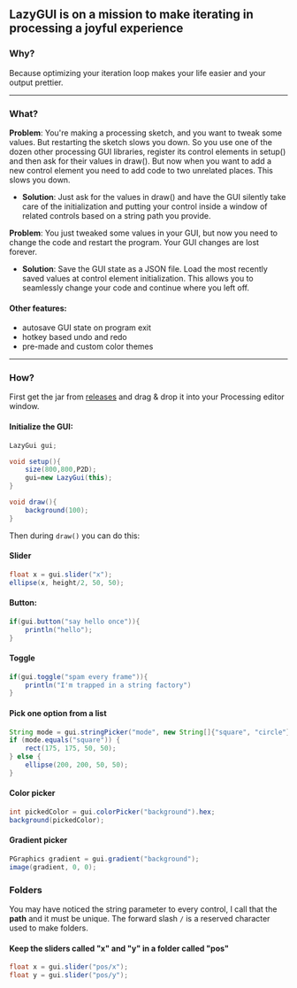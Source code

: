## LazyGUI is on a mission to make iterating in processing a joyful experience

### Why?
Because optimizing your iteration loop makes your life easier and your output prettier.

---

### What?

**Problem**: You're making a processing sketch, and you want to tweak some values. But restarting the sketch slows you
down. So you use one of the dozen other processing GUI libraries, register its control elements in setup() and then ask for their values in
draw(). But now when you want to add a new control element you need to add code to two unrelated places. This slows you
down.

- **Solution**: Just ask for the values in draw() and have the GUI silently take care of the initialization and putting
  your control inside a window of related controls based on a string path you provide.

**Problem**: You just tweaked some values in your GUI, but now you need to change the code and restart the program. Your
GUI changes are lost forever.

- **Solution**: Save the GUI state as a JSON file. Load the most recently saved values at control element
  initialization. This allows you to seamlessly change your code and continue where you left off.

#### Other features:
- autosave GUI state on program exit
- hotkey based undo and redo
- pre-made and custom color themes

---

### How?

First get the jar from [releases](https://github.com/KrabCode/LazyGui/releases) and drag & drop it into your Processing
editor window.

#### Initialize the GUI:

```java
LazyGui gui;

void setup(){
    size(800,800,P2D);
    gui=new LazyGui(this);
}

void draw(){
    background(100);
}
```
 Then during `draw()` you can do this:

#### Slider
```java
float x = gui.slider("x");
ellipse(x, height/2, 50, 50);
```

#### Button:

```java
if(gui.button("say hello once")){
    println("hello");
}
```

#### Toggle

```java
if(gui.toggle("spam every frame")){
    println("I'm trapped in a string factory")
}
```

#### Pick one option from a list

```java
String mode = gui.stringPicker("mode", new String[]{"square", "circle"});
if (mode.equals("square")) {
    rect(175, 175, 50, 50);
} else {
    ellipse(200, 200, 50, 50);
}
```

#### Color picker
```java
int pickedColor = gui.colorPicker("background").hex;
background(pickedColor);
```

#### Gradient picker
```java
PGraphics gradient = gui.gradient("background");
image(gradient, 0, 0);
```

### Folders

You may have noticed the string parameter to every control, I call that the **path** and it must be unique.
The forward slash `/` is a reserved character used to make folders.

#### Keep the sliders called "x" and "y" in a folder called "pos"
```java
float x = gui.slider("pos/x");
float y = gui.slider("pos/y");
``` 